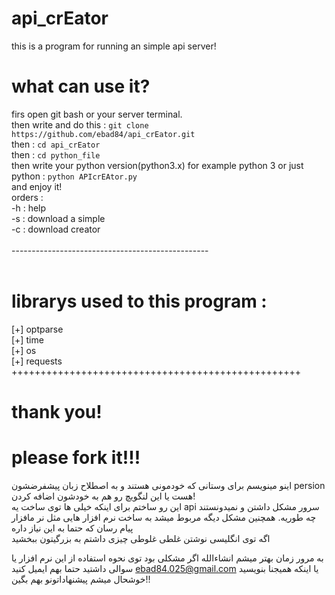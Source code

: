 # api_crEator<br/>
this is a program for running an simple api server!<br/>
# what can use it?<br/>
firs open git bash or your server terminal.<br/>
then write and do this : `git clone https://github.com/ebad84/api_crEator.git`<br/>
then : `cd api_crEator`<br/>
then : `cd python_file`<br/>
then write your python version(python3.x) for example python 3 or just python : `python APIcrEAtor.py`<br/>
and enjoy it!<br/>
orders : <br/>
-h : help<br/>
-s : download a simple<br/>
-c : download creator<br/>
<br/>
-------------------------------------------------<br/>
<br/>
# librarys used to this program : <br/>
[+] optparse<br/>
[+] time<br/>
[+] os<br/>
[+] requests<br/>
++++++++++++++++++++++++++++++++++++++++++++++++++<br/>
# thank you!<br/>
# please fork it!!!<br/>
اینو مینویسم برای وستانی که خودمونی هستند و به اصطلاح زبان پیشفرضشون persion هست یا این لنگویچ رو هم به خودشون اضافه کردن!
<br/>
این رو ساختم برای اینکه خیلی ها توی ساخت یه api سرور مشکل داشتن و نمیدونستند چه طوریه. همچنین مشکل دیگه مربوط میشد به ساخت نرم افزار هایی مثل نر مافزار پیام رسان که حتما به این نیاز داره
<br/>
اگه توی انگلیسی نوشتن غلطی غلوطی چیزی داشتم به بزرگیتون ببخشید

به مرور زمان بهتر میشم انشاءالله
اگر مشکلی بود توی نحوه استفاده از این نرم افزار یا سوالی داشتید حتما بهم ایمیل کنید
ebad84.025@gmail.com
یا اینکه همیجنا بنویسید
خوشحال میشم پیشنهاداتونو بهم بگین!!
